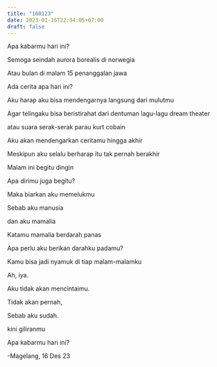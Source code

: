 ```yaml
---
title: "160123"
date: 2023-01-16T22:34:05+07:00
draft: false
---
```


Apa kabarmu hari ini?

Semoga seindah aurora borealis di norwegia

Atau bulan di malam 15 penanggalan jawa

Ada cerita apa hari ini?

Aku harap aku bisa mendengarnya langsung dari mulutmu

Agar telingaku bisa beristirahat dari dentuman lagu-lagu dream theater

atau suara serak-serak parau kurt cobain

Aku akan mendengarkan ceritamu hingga akhir

Meskipun aku selalu berharap itu tak pernah berakhir

Malam ini begitu dingin

Apa dirimu juga begitu?

Maka biarkan aku memelukmu

Sebab aku manusia

dan aku mamalia

Katamu mamalia berdarah panas

Apa perlu aku berikan darahku padamu?

Kamu bisa jadi nyamuk di tiap malam-malamku

Ah, iya.

Aku tidak akan mencintaimu.

Tidak akan pernah,

Sebab aku sudah.

kini giliranmu

Apa kabarmu hari ini?

-Magelang, 16 Des 23

















